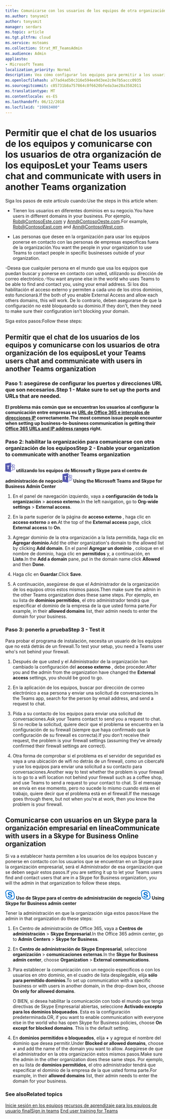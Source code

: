 ```yaml
---
title: Comunicarse con los usuarios de los equipos de otra organización.
ms.author: tonysmit
author: tonysmit
manager: serdars
ms.topic: article
ms.tgt.pltfrm: cloud
ms.service: msteams
ms.collection: Strat_MT_TeamsAdmin
ms.audience: Admin
appliesto:
- Microsoft Teams
localization_priority: Normal
description: Vea cómo configurar los equipos para permitir a los usuarios comunicarse con usuarios de otra organización.
ms.openlocfilehash: a77ad4ad50c316e594ee9d3ee2c0e7b5accc0935
ms.sourcegitcommit: c05731b8a757864c0f6620bfeda3ae28a3582011
ms.translationtype: MT
ms.contentlocale: es-ES
ms.lasthandoff: 06/12/2018
ms.locfileid: "19863400"
---
```

# <a name="let-your-teams-users-chat-and-communicate-with-users-in-another-teams-organization"></a><span data-ttu-id="2b870-103">Permitir que el chat de los usuarios de los equipos y comunicarse con los usuarios de otra organización de los equipos</span><span class="sxs-lookup"><span data-stu-id="2b870-103">Let your Teams users chat and communicate with users in another Teams organization</span></span>

<span data-ttu-id="2b870-104">Siga los pasos de este artículo cuando:</span><span class="sxs-lookup"><span data-stu-id="2b870-104">Use the steps in this article when:</span></span>
  
- <span data-ttu-id="2b870-105">Tienen los usuarios en diferentes dominios en su negocio.</span><span class="sxs-lookup"><span data-stu-id="2b870-105">You have users in different domains in your business.</span></span> <span data-ttu-id="2b870-106">Por ejemplo, Rob@ContosoEste.com y Ann@ContosoOeste.com.</span><span class="sxs-lookup"><span data-stu-id="2b870-106">For example, Rob@ContosoEast.com and Ann@ContosoWest.com.</span></span>
    
- <span data-ttu-id="2b870-107">Las personas que desee en la organización para usar los equipos ponerse en contacto con las personas de empresas específicas fuera de la organización.</span><span class="sxs-lookup"><span data-stu-id="2b870-107">You want the people in your organization to use Teams to contact people in specific businesses outside of your organization.</span></span>
    
<span data-ttu-id="2b870-108">-Desea que cualquier persona en el mundo que usa los equipos que puedan buscar y ponerse en contacto con usted, utilizando su dirección de correo electrónico.</span><span class="sxs-lookup"><span data-stu-id="2b870-108">-You want anyone else in the world who uses Teams to be able to find and contact you, using your email address.</span></span> <span data-ttu-id="2b870-109">Si los dos habilitación el acceso externo y permiten a cada uno de los otros dominios, esto funcionará.</span><span class="sxs-lookup"><span data-stu-id="2b870-109">If the both of you enable External Access and allow each others domains, this will work.</span></span> <span data-ttu-id="2b870-110">De lo contrario, deben asegurarse de que la configuración no esté bloqueando su dominio.</span><span class="sxs-lookup"><span data-stu-id="2b870-110">If they don't, then they need to make sure their configuration isn't blocking your domain.</span></span>

<span data-ttu-id="2b870-111">Siga estos pasos:</span><span class="sxs-lookup"><span data-stu-id="2b870-111">Follow these steps:</span></span>

## <a name="let-your-teams-users-chat-and-communicate-with-users-in-another-teams-organization"></a><span data-ttu-id="2b870-112">Permitir que el chat de los usuarios de los equipos y comunicarse con los usuarios de otra organización de los equipos</span><span class="sxs-lookup"><span data-stu-id="2b870-112">Let your Teams users chat and communicate with users in another Teams organization</span></span>

### <a name="step-1---make-sure-to-set-up-the-ports-and-urls-that-are-needed"></a><span data-ttu-id="2b870-113">Paso 1: asegúrese de configurar los puertos y direcciones URL que son necesarios.</span><span class="sxs-lookup"><span data-stu-id="2b870-113">Step 1 - Make sure to set up the ports and URLs that are needed.</span></span>

<span data-ttu-id="2b870-114">**El problema más común que se encuentran los usuarios al configurar la comunicación entre empresas es [URL de Office 365 e intervalos de direcciones IP](https://docs.microsoft.com/en-us/microsoftteams/office-365-urls-ip-address-ranges) correctamente.**</span><span class="sxs-lookup"><span data-stu-id="2b870-114">**The most common issue people encounter when setting up business-to-business communication is getting their [Office 365 URLs and IP address ranges](https://docs.microsoft.com/en-us/microsoftteams/office-365-urls-ip-address-ranges) right.**</span></span>

### <a name="step-2---enable-your-organization-to-communicate-with-another-teams-organization"></a><span data-ttu-id="2b870-115">Paso 2: habilitar la organización para comunicarse con otra organización de los equipos</span><span class="sxs-lookup"><span data-stu-id="2b870-115">Step 2 - Enable your organization to communicate with another Teams organization</span></span>

<span data-ttu-id="2b870-116">![los equipos-logotipo-30x30.png](media/teams-logo-30x30.png) **utilizando los equipos de Microsoft y Skype para el centro de administración de negocio**</span><span class="sxs-lookup"><span data-stu-id="2b870-116">![teams-logo-30x30.png](media/teams-logo-30x30.png) **Using the Microsoft Teams and Skype for Business Admin Center**</span></span>

   1. <span data-ttu-id="2b870-117">En el panel de navegación izquierdo, vaya a **configuración de toda la organización** > **acceso externo**.</span><span class="sxs-lookup"><span data-stu-id="2b870-117">In the left navigation, go to **Org-wide settings** > **External access**.</span></span> 

   2. <span data-ttu-id="2b870-118">En la parte superior de la página de **acceso externo** , haga clic en **acceso externo** a **en**.</span><span class="sxs-lookup"><span data-stu-id="2b870-118">At the top of the **External access** page, click **External access** to **On**.</span></span> 

   3. <span data-ttu-id="2b870-119">Agregar dominio de la otra organización a la lista permitida, haga clic en **Agregar dominio**.</span><span class="sxs-lookup"><span data-stu-id="2b870-119">Add the other organization's domain to the allowed list by clicking **Add domain**.</span></span> <span data-ttu-id="2b870-120">En el panel **Agregar un dominio** , coloque en el nombre de dominio, haga clic en **permitidos** y, a continuación, en **Listo**.</span><span class="sxs-lookup"><span data-stu-id="2b870-120">In the **Add a domain** pane, put in the domain name click **Allowed** and then **Done**.</span></span>

   4. <span data-ttu-id="2b870-121">Haga clic en **Guardar**.</span><span class="sxs-lookup"><span data-stu-id="2b870-121">Click **Save**.</span></span> 

   5. <span data-ttu-id="2b870-122">A continuación, asegúrese de que el Administrador de la organización de los equipos otros estos mismos pasos.</span><span class="sxs-lookup"><span data-stu-id="2b870-122">Then make sure the admin in the other Teams  organization does these same steps.</span></span> <span data-ttu-id="2b870-123">Por ejemplo, en su lista de **dominios permitidos**, el otro administrador tendrá que especificar el dominio de la empresa de la que usted forma parte.</span><span class="sxs-lookup"><span data-stu-id="2b870-123">For example, in their **allowed domains** list, their admin needs to enter the domain for your business.</span></span>

### <a name="step-3---test-it"></a><span data-ttu-id="2b870-124">Paso 3: ponerlo a prueba</span><span class="sxs-lookup"><span data-stu-id="2b870-124">Step 3 - Test it</span></span>
<span data-ttu-id="2b870-125">Para probar el programa de instalación, necesita un usuario de los equipos que no está detrás de un firewall.</span><span class="sxs-lookup"><span data-stu-id="2b870-125">To test your setup, you need a Teams user who's not behind your firewall.</span></span>
  
   1. <span data-ttu-id="2b870-126">Después de que usted y el Administrador de la organización han cambiado la configuración del **acceso externo** , debe proceder.</span><span class="sxs-lookup"><span data-stu-id="2b870-126">After you and the admin from the organization have changed the **External access** settings, you should be good to go.</span></span>
    
   2. <span data-ttu-id="2b870-127">En la aplicación de los equipos, buscar por dirección de correo electrónico a esa persona y enviar una solicitud de conversaciones.</span><span class="sxs-lookup"><span data-stu-id="2b870-127">In the Teams app, search for the person by email address, and send a request to chat.</span></span>
    
   3. <span data-ttu-id="2b870-128">Pida a su contacto de los equipos para enviar una solicitud de conversaciones.</span><span class="sxs-lookup"><span data-stu-id="2b870-128">Ask your Teams contact to send you a request to chat.</span></span> <span data-ttu-id="2b870-129">Si no recibe la solicitud, quiere decir que el problema se encuentra en la configuración de su firewall (siempre que haya confirmado que la configuración de su firewall es correcta).</span><span class="sxs-lookup"><span data-stu-id="2b870-129">If you don't receive their request, the problem is your firewall settings (assuming they've already confirmed their firewall settings are correct).</span></span>
    
   4. <span data-ttu-id="2b870-130">Otra forma de comprobar si el problema es el servidor de seguridad es vaya a una ubicación de wifi no detrás de un firewall, como un cibercafé y use los equipos para enviar una solicitud a su contacto para conversaciones.</span><span class="sxs-lookup"><span data-stu-id="2b870-130">Another way to test whether the problem is your firewall is to go to a wifi location not behind your firewall such as a coffee shop, and use Teams to send a request to your contact to chat.</span></span> <span data-ttu-id="2b870-131">Si el mensaje se envía en ese momento, pero no sucede lo mismo cuando está en el trabajo, quiere decir que el problema está en el firewall.</span><span class="sxs-lookup"><span data-stu-id="2b870-131">If the message goes through there, but not when you're at work, then you know the problem is your firewall.</span></span>

## <a name="communicate-with-users-in-a-skype-for-business-online-organization"></a><span data-ttu-id="2b870-132">Comunicarse con usuarios en un Skype para la organización empresarial en línea</span><span class="sxs-lookup"><span data-stu-id="2b870-132">Communicate with users in a Skype for Business Online organization</span></span>

<span data-ttu-id="2b870-133">Si va a establecer hasta permiten a los usuarios de los equipos buscan y ponerse en contacto con los usuarios que se encuentran en un Skype para la organización empresarial, será el Administrador de esa organización que se deben seguir estos pasos.</span><span class="sxs-lookup"><span data-stu-id="2b870-133">If you are setting it up to let your Teams users find and contact users that are in a Skype for Business organization, you will the admin in that organization to follow these steps.</span></span>

<span data-ttu-id="2b870-134">![logotipo-sfb-30x30.png](media/sfb-logo-30x30.png) **Uso de Skype para el centro de administración de negocio**</span><span class="sxs-lookup"><span data-stu-id="2b870-134">![sfb-logo-30x30.png](media/sfb-logo-30x30.png) **Using Skype for Business admin center**</span></span> 

<span data-ttu-id="2b870-135">Tener la administración en que la organización siga estos pasos:</span><span class="sxs-lookup"><span data-stu-id="2b870-135">Have the admin in that organization do these steps:</span></span>
    
1. <span data-ttu-id="2b870-136">En Centro de administración de Office 365, vaya a **Centros de administración** > **Skype Empresarial**.</span><span class="sxs-lookup"><span data-stu-id="2b870-136">In the Office 365 admin center, go to **Admin Centers** > **Skype for Business**.</span></span>
  
2. <span data-ttu-id="2b870-137">En **Centro de administración de Skype Empresarial**, seleccione **organización** > **comunicaciones externas**.</span><span class="sxs-lookup"><span data-stu-id="2b870-137">In the **Skype for Business admin center**, choose **Organization** > **External communications**.</span></span>
    
3. <span data-ttu-id="2b870-138">Para establecer la comunicación con un negocio específicos o con los usuarios en otro dominio, en el cuadro de lista desplegable, elija **sólo para permitido dominios**.</span><span class="sxs-lookup"><span data-stu-id="2b870-138">To set up communication with a specific business or with users in another domain, in the drop-down box, choose **On only for allowed domains**.</span></span>
    
    <span data-ttu-id="2b870-p107">O BIEN, si desea habilitar la comunicación con todo el mundo que tenga directivas de Skype Empresarial abiertas, seleccione **Activado excepto para los dominios bloqueados**. Esta es la configuración predeterminada.</span><span class="sxs-lookup"><span data-stu-id="2b870-p107">OR, if you want to enable communication with everyone else in the world who has open Skype for Business policies, choose **On except for blocked domains**. This is the default setting.</span></span>
    
4. <span data-ttu-id="2b870-141">En **dominios permitidos o bloqueados**, elija **+** y agregue el nombre del dominio que desea permitir.</span><span class="sxs-lookup"><span data-stu-id="2b870-141">Under **Blocked or allowed domains**, choose **+** and add the name of the domain you want to allow.</span></span> <span data-ttu-id="2b870-142">Asegúrese de que el administrador en la otra organización estos mismos pasos.</span><span class="sxs-lookup"><span data-stu-id="2b870-142">Make sure the admin in the other organization does these same steps.</span></span> <span data-ttu-id="2b870-143">Por ejemplo, en su lista de **dominios permitidos**, el otro administrador tendrá que especificar el dominio de la empresa de la que usted forma parte.</span><span class="sxs-lookup"><span data-stu-id="2b870-143">For example, in their **allowed domains** list, their admin needs to enter the domain for your business.</span></span>
    
### <a name="related-topics"></a><span data-ttu-id="2b870-144">See also</span><span class="sxs-lookup"><span data-stu-id="2b870-144">Related topics</span></span>

<span data-ttu-id="2b870-145">[Inicie sesión en los equipos](sign-in-teams.md)
[recursos de aprendizaje para los equipos de usuario final](enduser-training.md)</span><span class="sxs-lookup"><span data-stu-id="2b870-145">[Sign in teams](sign-in-teams.md)
[End user training for Teams](enduser-training.md)</span></span>

